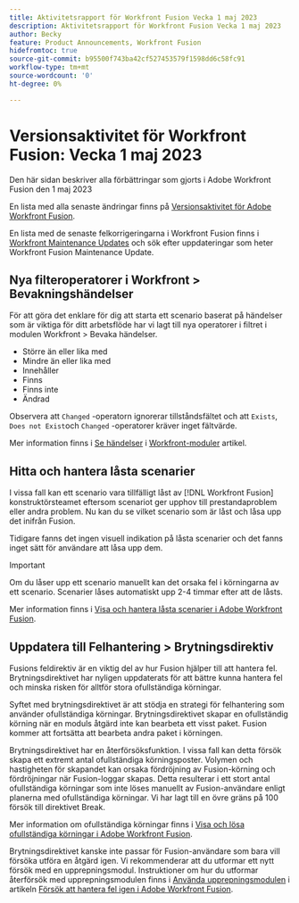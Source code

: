 ```yaml
---
title: Aktivitetsrapport för Workfront Fusion Vecka 1 maj 2023
description: Aktivitetsrapport för Workfront Fusion Vecka 1 maj 2023
author: Becky
feature: Product Announcements, Workfront Fusion
hidefromtoc: true
source-git-commit: b95500f743ba42cf527453579f1598dd6c58fc91
workflow-type: tm+mt
source-wordcount: '0'
ht-degree: 0%

---
```


# Versionsaktivitet för Workfront Fusion: Vecka 1 maj 2023

Den här sidan beskriver alla förbättringar som gjorts i Adobe Workfront Fusion den 1 maj 2023

En lista med alla senaste ändringar finns på [Versionsaktivitet för Adobe Workfront Fusion](../../../product-announcements/product-releases/fusion-release-activity/fusion-release-activity.md).

En lista med de senaste felkorrigeringarna i Workfront Fusion finns i [Workfront Maintenance Updates](https://experienceleague.adobe.com/docs/workfront-known-issues/releases/current-updates.html) och sök efter uppdateringar som heter Workfront Fusion Maintenance Update.

## Nya filteroperatorer i Workfront > Bevakningshändelser

För att göra det enklare för dig att starta ett scenario baserat på händelser som är viktiga för ditt arbetsflöde har vi lagt till nya operatorer i filtret i modulen Workfront > Bevaka händelser.

* Större än eller lika med
* Mindre än eller lika med
* Innehåller
* Finns
* Finns inte
* Ändrad

Observera att `Changed` -operatorn ignorerar tillståndsfältet och att `Exists`, `Does not Exist`och `Changed` -operatorer kräver inget fältvärde.

Mer information finns i [Se händelser](/help/quicksilver/workfront-fusion/apps-and-their-modules/workfront-modules.md#watch-events) i [Workfront-moduler](/help/quicksilver/workfront-fusion/apps-and-their-modules/workfront-modules.md) artikel.

## Hitta och hantera låsta scenarier

I vissa fall kan ett scenario vara tillfälligt låst av [!DNL Workfront Fusion] konstruktörsteamet eftersom scenariot ger upphov till prestandaproblem eller andra problem. Nu kan du se vilket scenario som är låst och låsa upp det inifrån Fusion.

Tidigare fanns det ingen visuell indikation på låsta scenarier och det fanns inget sätt för användare att låsa upp dem.

>[!IMPORTANT]
>
>Om du låser upp ett scenario manuellt kan det orsaka fel i körningarna av ett scenario. Scenarier låses automatiskt upp 2-4 timmar efter att de låsts.

Mer information finns i [Visa och hantera låsta scenarier i Adobe Workfront Fusion](/help/quicksilver/workfront-fusion/scenarios/view-and-manage-locked-scenarios.md).

## Uppdatera till Felhantering > Brytningsdirektiv

Fusions feldirektiv är en viktig del av hur Fusion hjälper till att hantera fel. Brytningsdirektivet har nyligen uppdaterats för att bättre kunna hantera fel och minska risken för alltför stora ofullständiga körningar.

Syftet med brytningsdirektivet är att stödja en strategi för felhantering som använder ofullständiga körningar. Brytningsdirektivet skapar en ofullständig körning när en moduls åtgärd inte kan bearbeta ett visst paket. Fusion kommer att fortsätta att bearbeta andra paket i körningen.

Brytningsdirektivet har en återförsöksfunktion. I vissa fall kan detta försök skapa ett extremt antal ofullständiga körningsposter. Volymen och hastigheten för skapandet kan orsaka fördröjning av Fusion-körning och fördröjningar när Fusion-loggar skapas. Detta resulterar i ett stort antal ofullständiga körningar som inte löses manuellt av Fusion-användare enligt planerna med ofullständiga körningar. Vi har lagt till en övre gräns på 100 försök till direktivet Break.

Mer information om ofullständiga körningar finns i [Visa och lösa ofullständiga körningar i Adobe Workfront Fusion](/help/quicksilver/workfront-fusion/scenarios/view-and-resolve-incomplete-executions.md).

Brytningsdirektivet kanske inte passar för Fusion-användare som bara vill försöka utföra en åtgärd igen. Vi rekommenderar att du utformar ett nytt försök med en upprepningsmodul. Instruktioner om hur du utformar återförsök med upprepningsmodulen finns i [Använda upprepningsmodulen](/help/quicksilver/workfront-fusion/errors/retry.md#use-the-repeater-module) i artikeln [Försök att hantera fel igen i Adobe Workfront Fusion](/help/quicksilver/workfront-fusion/errors/retry.md).
